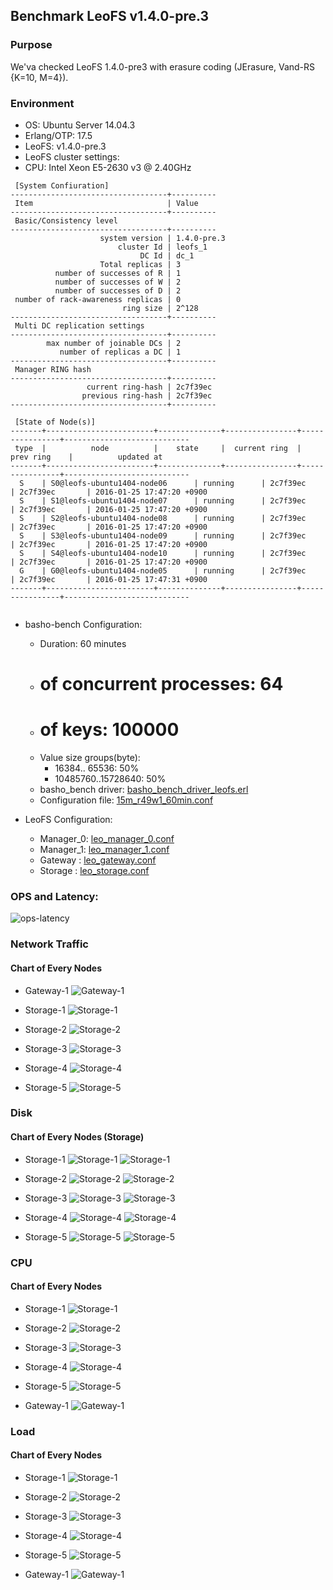 ## Benchmark LeoFS v1.4.0-pre.3

### Purpose
We'va checked LeoFS 1.4.0-pre3 with erasure coding (JErasure, Vand-RS {K=10, M=4}).

### Environment

* OS: Ubuntu Server 14.04.3
* Erlang/OTP: 17.5
* LeoFS: v1.4.0-pre.3
* LeoFS cluster settings:
* CPU: Intel Xeon E5-2630 v3 @ 2.40GHz

```
 [System Confiuration]
-----------------------------------+----------
 Item                              | Value    
-----------------------------------+----------
 Basic/Consistency level
-----------------------------------+----------
                    system version | 1.4.0-pre.3
                        cluster Id | leofs_1
                             DC Id | dc_1
                    Total replicas | 3
          number of successes of R | 1
          number of successes of W | 2
          number of successes of D | 2
 number of rack-awareness replicas | 0
                         ring size | 2^128
-----------------------------------+----------
 Multi DC replication settings
-----------------------------------+----------
        max number of joinable DCs | 2
           number of replicas a DC | 1
-----------------------------------+----------
 Manager RING hash
-----------------------------------+----------
                 current ring-hash | 2c7f39ec
                previous ring-hash | 2c7f39ec
-----------------------------------+----------

 [State of Node(s)]
-------+------------------------+--------------+----------------+----------------+----------------------------
 type  |          node          |    state     |  current ring  |   prev ring    |          updated at         
-------+------------------------+--------------+----------------+----------------+----------------------------
  S    | S0@leofs-ubuntu1404-node06      | running      | 2c7f39ec       | 2c7f39ec       | 2016-01-25 17:47:20 +0900
  S    | S1@leofs-ubuntu1404-node07      | running      | 2c7f39ec       | 2c7f39ec       | 2016-01-25 17:47:20 +0900
  S    | S2@leofs-ubuntu1404-node08      | running      | 2c7f39ec       | 2c7f39ec       | 2016-01-25 17:47:20 +0900
  S    | S3@leofs-ubuntu1404-node09      | running      | 2c7f39ec       | 2c7f39ec       | 2016-01-25 17:47:20 +0900
  S    | S4@leofs-ubuntu1404-node10      | running      | 2c7f39ec       | 2c7f39ec       | 2016-01-25 17:47:20 +0900
  G    | G0@leofs-ubuntu1404-node05      | running      | 2c7f39ec       | 2c7f39ec       | 2016-01-25 17:47:31 +0900
-------+------------------------+--------------+----------------+----------------+----------------------------


```

* basho-bench Configuration:
    * Duration: 60 minutes
    * # of concurrent processes: 64
    * # of keys: 100000
    * Value size groups(byte):
        *    16384..   65536: 50%
        * 10485760..15728640: 50%
    * basho_bench driver: [basho_bench_driver_leofs.erl](https://github.com/leo-project/basho_bench/blob/master/src/basho_bench_driver_leofs.erl)
    * Configuration file: [15m_r49w1_60min.conf](20160125_181501/15m_r49w1_60min.conf)

* LeoFS Configuration:
    * Manager_0: [leo_manager_0.conf](conf/leo_manager_0.conf)
    * Manager_1: [leo_manager_1.conf](conf/leo_manager_1.conf)
    * Gateway  : [leo_gateway.conf](conf/leo_gateway.conf)
    * Storage  : [leo_storage.conf](conf/leo_storage.conf)

### OPS and Latency:

![ops-latency](20160125_181501/summary.png)

### Network Traffic
#### Chart of Every Nodes

* Gateway-1
![Gateway-1](leofs-ubuntu1404-node05_20160125_181502/sar_3_20160125_181502_p1p1-if1.png)

* Storage-1
![Storage-1](leofs-ubuntu1404-node06_20160125_181455/sar_3_20160125_181455_p1p1-if1.png)

* Storage-2
![Storage-2](leofs-ubuntu1404-node07_20160125_181455/sar_3_20160125_181455_p1p1-if1.png)

* Storage-3
![Storage-3](leofs-ubuntu1404-node08_20160125_181457/sar_3_20160125_181457_p1p1-if1.png)

* Storage-4
![Storage-4](leofs-ubuntu1404-node09_20160125_181458/sar_3_20160125_181458_p1p1-if1.png)

* Storage-5
![Storage-5](leofs-ubuntu1404-node10_20160125_181459/sar_3_20160125_181459_p1p1-if1.png)



### Disk
#### Chart of Every Nodes (Storage)

* Storage-1
![Storage-1](leofs-ubuntu1404-node06_20160125_181455/sar_3_20160125_181455_dev8-16-t1.png)
![Storage-1](leofs-ubuntu1404-node06_20160125_181455/sar_3_20160125_181455_dev8-16-t2.png)

* Storage-2
![Storage-2](leofs-ubuntu1404-node07_20160125_181455/sar_3_20160125_181455_dev8-16-t1.png)
![Storage-2](leofs-ubuntu1404-node07_20160125_181455/sar_3_20160125_181455_dev8-16-t2.png)

* Storage-3
![Storage-3](leofs-ubuntu1404-node08_20160125_181457/sar_3_20160125_181457_dev8-16-t1.png)
![Storage-3](leofs-ubuntu1404-node08_20160125_181457/sar_3_20160125_181457_dev8-16-t2.png)

* Storage-4
![Storage-4](leofs-ubuntu1404-node09_20160125_181458/sar_3_20160125_181458_dev8-16-t1.png)
![Storage-4](leofs-ubuntu1404-node09_20160125_181458/sar_3_20160125_181458_dev8-16-t2.png)

* Storage-5
![Storage-5](leofs-ubuntu1404-node10_20160125_181459/sar_3_20160125_181459_dev8-16-t1.png)
![Storage-5](leofs-ubuntu1404-node10_20160125_181459/sar_3_20160125_181459_dev8-16-t2.png)



### CPU
#### Chart of Every Nodes

* Storage-1
![Storage-1](leofs-ubuntu1404-node06_20160125_181455/sar_3_20160125_181455_all-cpu.png)

* Storage-2
![Storage-2](leofs-ubuntu1404-node07_20160125_181455/sar_3_20160125_181455_all-cpu.png)

* Storage-3
![Storage-3](leofs-ubuntu1404-node08_20160125_181457/sar_3_20160125_181457_all-cpu.png)

* Storage-4
![Storage-4](leofs-ubuntu1404-node09_20160125_181458/sar_3_20160125_181458_all-cpu.png)

* Storage-5
![Storage-5](leofs-ubuntu1404-node10_20160125_181459/sar_3_20160125_181459_all-cpu.png)

* Gateway-1
![Gateway-1](leofs-ubuntu1404-node05_20160125_181502/sar_3_20160125_181502_all-cpu.png)



### Load
#### Chart of Every Nodes

* Storage-1
![Storage-1](leofs-ubuntu1404-node06_20160125_181455/sar_3_20160125_181455_LinuxloadSar.png)

* Storage-2
![Storage-2](leofs-ubuntu1404-node07_20160125_181455/sar_3_20160125_181455_LinuxloadSar.png)

* Storage-3
![Storage-3](leofs-ubuntu1404-node08_20160125_181457/sar_3_20160125_181457_LinuxloadSar.png)

* Storage-4
![Storage-4](leofs-ubuntu1404-node09_20160125_181458/sar_3_20160125_181458_LinuxloadSar.png)

* Storage-5
![Storage-5](leofs-ubuntu1404-node10_20160125_181459/sar_3_20160125_181459_LinuxloadSar.png)

* Gateway-1
![Gateway-1](leofs-ubuntu1404-node05_20160125_181502/sar_3_20160125_181502_LinuxloadSar.png)


